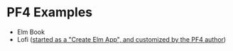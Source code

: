 # PF4 Examples

- Elm Book
- Lofi ([started as a "Create Elm App", and customized by the PF4 author](./lofi/README.md))

